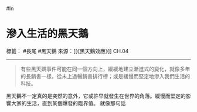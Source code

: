#ln 
# 滲入生活的黑天鵝
標籤： #長尾 #黑天鵝 
來源：[[《黑天鵝效應》]] CH.04

---

> 有些黑天鵝事件可能在同一個方向上，緩緩地建立漸進式的變化，就像多年的長銷書一樣，從未上過暢銷書排行榜；或是緩慢而堅定地滲入我們生活的科技。

黑天鵝不一定真的是突然的意外，它或許早就發生在世界的角落。緩慢而堅定的影響大家的生活，直到某個爆發的臨界值。
就像那句話
